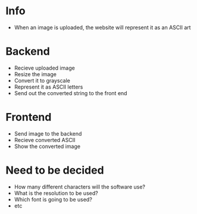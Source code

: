 # Info
- When an image is uploaded, the website will represent it as an ASCII art

# Backend
- Recieve uploaded image
- Resize the image
- Convert it to grayscale
- Represent it as ASCII letters
- Send out the converted string to the front end

# Frontend
- Send image to the backend
- Recieve converted ASCII
- Show the converted image

# Need to be decided
- How many different characters will the software use?
- What is the resolution to be used?
- Which font is going to be used?
- etc
